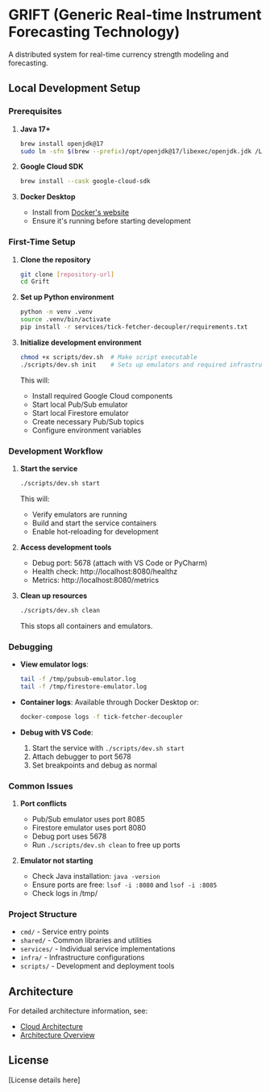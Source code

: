 # GRIFT (Generic Real-time Instrument Forecasting Technology)

A distributed system for real-time currency strength modeling and forecasting.

## Local Development Setup

### Prerequisites

1. **Java 17+**
   ```bash
   brew install openjdk@17
   sudo ln -sfn $(brew --prefix)/opt/openjdk@17/libexec/openjdk.jdk /Library/Java/JavaVirtualMachines/openjdk-17.jdk
   ```

2. **Google Cloud SDK**
   ```bash
   brew install --cask google-cloud-sdk
   ```

3. **Docker Desktop**
   - Install from [Docker's website](https://www.docker.com/products/docker-desktop)
   - Ensure it's running before starting development

### First-Time Setup

1. **Clone the repository**
   ```bash
   git clone [repository-url]
   cd Grift
   ```

2. **Set up Python environment**
   ```bash
   python -m venv .venv
   source .venv/bin/activate
   pip install -r services/tick-fetcher-decoupler/requirements.txt
   ```

3. **Initialize development environment**
   ```bash
   chmod +x scripts/dev.sh  # Make script executable
   ./scripts/dev.sh init    # Sets up emulators and required infrastructure
   ```

   This will:
   - Install required Google Cloud components
   - Start local Pub/Sub emulator
   - Start local Firestore emulator
   - Create necessary Pub/Sub topics
   - Configure environment variables

### Development Workflow

1. **Start the service**
   ```bash
   ./scripts/dev.sh start
   ```
   This will:
   - Verify emulators are running
   - Build and start the service containers
   - Enable hot-reloading for development

2. **Access development tools**
   - Debug port: 5678 (attach with VS Code or PyCharm)
   - Health check: http://localhost:8080/healthz
   - Metrics: http://localhost:8080/metrics

3. **Clean up resources**
   ```bash
   ./scripts/dev.sh clean
   ```
   This stops all containers and emulators.

### Debugging

- **View emulator logs**:
  ```bash
  tail -f /tmp/pubsub-emulator.log
  tail -f /tmp/firestore-emulator.log
  ```

- **Container logs**: Available through Docker Desktop or:
  ```bash
  docker-compose logs -f tick-fetcher-decoupler
  ```

- **Debug with VS Code**:
  1. Start the service with `./scripts/dev.sh start`
  2. Attach debugger to port 5678
  3. Set breakpoints and debug as normal

### Common Issues

1. **Port conflicts**
   - Pub/Sub emulator uses port 8085
   - Firestore emulator uses port 8080
   - Debug port uses 5678
   - Run `./scripts/dev.sh clean` to free up ports

2. **Emulator not starting**
   - Check Java installation: `java -version`
   - Ensure ports are free: `lsof -i :8080` and `lsof -i :8085`
   - Check logs in /tmp/

### Project Structure

- `cmd/` - Service entry points
- `shared/` - Common libraries and utilities
- `services/` - Individual service implementations
- `infra/` - Infrastructure configurations
- `scripts/` - Development and deployment tools

## Architecture

For detailed architecture information, see:
- [Cloud Architecture](docs/grift_cloud_pipeline.md)
- [Architecture Overview](architecture.md)

## License

[License details here]
